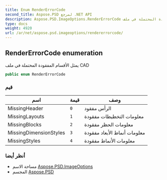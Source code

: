 ```yaml
---
title: Enum RenderErrorCode
second_title: Aspose.PSD لمرجع .NET API
description: Aspose.PSD.ImageOptions.RenderErrorCode تعداد. يمثل الأقسام المفقودة المحتملة في ملف CAD
type: docs
weight: 4920
url: /ar/net/aspose.psd.imageoptions/rendererrorcode/
---
```

## RenderErrorCode enumeration

يمثل الأقسام المفقودة المحتملة في ملف CAD

```csharp
public enum RenderErrorCode
```

### قيم

| اسم | قيمة | وصف |
| --- | --- | --- |
| MissingHeader | `0` | الرأس مفقود |
| MissingLayouts | `1` | معلومات التخطيطات مفقودة |
| MissingBlocks | `2` | معلومات الحظر مفقودة |
| MissingDimensionStyles | `3` | معلومات أنماط الأبعاد مفقودة |
| MissingStyles | `4` | معلومات الأنماط مفقودة |

### أنظر أيضا

* مساحة الاسم [Aspose.PSD.ImageOptions](../../aspose.psd.imageoptions/)
* المجسم [Aspose.PSD](../../)


